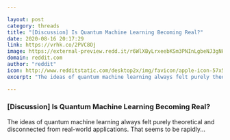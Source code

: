 ```yaml
---

layout: post
category: threads
title: "[Discussion] Is Quantum Machine Learning Becoming Real?"
date: 2020-08-16 20:17:29
link: https://vrhk.co/2PVC8Oj
image: https://external-preview.redd.it/r6WlXByLrxeebKSm3PNInLgbeNJ3gNHF6Ra_jzzS8as.jpg?width=1200&height=600&auto=webp&crop=1200:600,smart&s=da8f43b06a69b9a792da685496f5fe3b63ab2f47
domain: reddit.com
author: "reddit"
icon: http://www.redditstatic.com/desktop2x/img/favicon/apple-icon-57x57.png
excerpt: "The ideas of quantum machine learning always felt purely theoretical and disconnected from real-world applications. That seems to be rapidly..."

---
```


### [Discussion] Is Quantum Machine Learning Becoming Real?

The ideas of quantum machine learning always felt purely theoretical and disconnected from real-world applications. That seems to be rapidly...